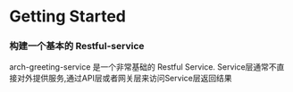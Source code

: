 # Getting Started

### 构建一个基本的 Restful-service

arch-greeting-service 是一个非常基础的 Restful Service.
Service层通常不直接对外提供服务,通过API层或者网关层来访问Service层返回结果


